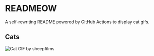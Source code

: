 # READMEOW

A self-rewriting README powered by GitHub Actions to display cat gifs.

## Cats

![Cat GIF by sheepfilms](https://media2.giphy.com/media/zZMTVkTeEfeEg/200.gif?cid=9acd02dallv2dy13vo5gxfeud062ozhtf6y2zirbqtdtihmx&ep=v1_gifs_search&rid=200.gif&ct=g)
